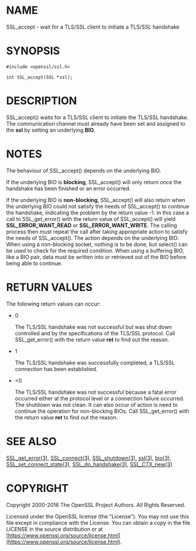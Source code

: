 # NAME

SSL\_accept - wait for a TLS/SSL client to initiate a TLS/SSL handshake

# SYNOPSIS

    #include <openssl/ssl.h>

    int SSL_accept(SSL *ssl);

# DESCRIPTION

SSL\_accept() waits for a TLS/SSL client to initiate the TLS/SSL handshake.
The communication channel must already have been set and assigned to the
**ssl** by setting an underlying **BIO**.

# NOTES

The behaviour of SSL\_accept() depends on the underlying BIO.

If the underlying BIO is **blocking**, SSL\_accept() will only return once the
handshake has been finished or an error occurred.

If the underlying BIO is **non-blocking**, SSL\_accept() will also return
when the underlying BIO could not satisfy the needs of SSL\_accept()
to continue the handshake, indicating the problem by the return value -1.
In this case a call to SSL\_get\_error() with the
return value of SSL\_accept() will yield **SSL\_ERROR\_WANT\_READ** or
**SSL\_ERROR\_WANT\_WRITE**. The calling process then must repeat the call after
taking appropriate action to satisfy the needs of SSL\_accept().
The action depends on the underlying BIO. When using a non-blocking socket,
nothing is to be done, but select() can be used to check for the required
condition. When using a buffering BIO, like a BIO pair, data must be written
into or retrieved out of the BIO before being able to continue.

# RETURN VALUES

The following return values can occur:

- 0

    The TLS/SSL handshake was not successful but was shut down controlled and
    by the specifications of the TLS/SSL protocol. Call SSL\_get\_error() with the
    return value **ret** to find out the reason.

- 1

    The TLS/SSL handshake was successfully completed, a TLS/SSL connection has been
    established.

- <0

    The TLS/SSL handshake was not successful because a fatal error occurred either
    at the protocol level or a connection failure occurred. The shutdown was
    not clean. It can also occur of action is need to continue the operation
    for non-blocking BIOs. Call SSL\_get\_error() with the return value **ret**
    to find out the reason.

# SEE ALSO

[SSL\_get\_error(3)](http://man.he.net/man3/SSL_get_error), [SSL\_connect(3)](http://man.he.net/man3/SSL_connect),
[SSL\_shutdown(3)](http://man.he.net/man3/SSL_shutdown), [ssl(3)](http://man.he.net/man3/ssl), [bio(3)](http://man.he.net/man3/bio),
[SSL\_set\_connect\_state(3)](http://man.he.net/man3/SSL_set_connect_state),
[SSL\_do\_handshake(3)](http://man.he.net/man3/SSL_do_handshake),
[SSL\_CTX\_new(3)](http://man.he.net/man3/SSL_CTX_new)

# COPYRIGHT

Copyright 2000-2016 The OpenSSL Project Authors. All Rights Reserved.

Licensed under the OpenSSL license (the "License").  You may not use
this file except in compliance with the License.  You can obtain a copy
in the file LICENSE in the source distribution or at
[https://www.openssl.org/source/license.html](https://www.openssl.org/source/license.html).
